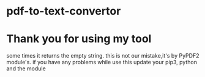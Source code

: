 # pdf-to-text-convertor
# Thank you for using my tool

some times it returns the empty string. this is not our mistake,it's by PyPDF2 module's.
if you have any problems while use this update your pip3, python and the module
